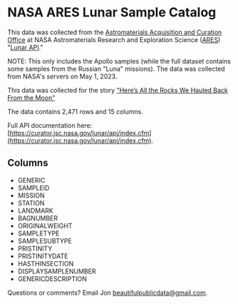 # NASA ARES Lunar Sample Catalog

 This data was collected from the [Astromaterials Acquisition and Curation Office](https://curator.jsc.nasa.gov/) at NASA Astromaterials Research and Exploration Science ([ARES](https://ares.jsc.nasa.gov/)) "[Lunar API](https://curator.jsc.nasa.gov/lunar/api/index.cfm)." 
 
 NOTE: This only includes the Apollo samples (while the full dataset contains some samples from the Russian "Luna" missions). The data was collected from NASA's servers on May 1, 2023. 

This data was collected for the story ["Here’s All the Rocks We Hauled Back From the Moon"](https://www.beautifulpublicdata.com/all-the-moon-rocks//)

The data contains 2,471 rows and 15 columns.

Full API documentation here: [https://curator.jsc.nasa.gov/lunar/api/index.cfm](https://curator.jsc.nasa.gov/lunar/api/index.cfm).

## Columns
- GENERIC
- SAMPLEID
- MISSION
- STATION
- LANDMARK
- BAGNUMBER
- ORIGINALWEIGHT
- SAMPLETYPE
- SAMPLESUBTYPE
- PRISTINITY
- PRISTINITYDATE
- HASTHINSECTION
- DISPLAYSAMPLENUMBER
- GENERICDESCRIPTION

Questions or comments? Email Jon [beautifulpublicdata@gmail.com](mailto://beautifulpublicdata@gmail.com).
